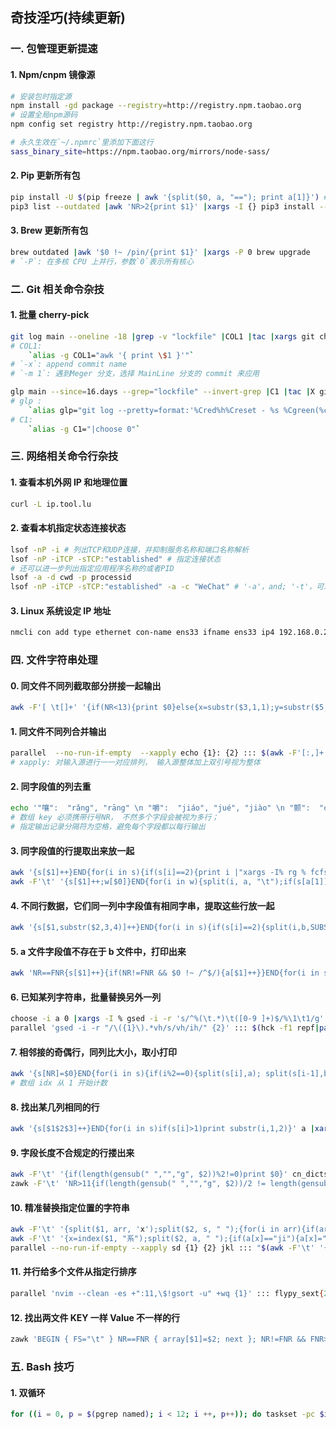 ## 奇技淫巧(持续更新)

### 一. 包管理更新提速
#### 1. Npm/cnpm 镜像源
```bash
# 安装包时指定源
npm install -gd package --registry=http://registry.npm.taobao.org
# 设置全局npm源码
npm config set registry http://registry.npm.taobao.org

# 永久生效在`~/.npmrc`里添加下面这行
sass_binary_site=https://npm.taobao.org/mirrors/node-sass/
```

#### 2. Pip 更新所有包
```bash
pip install -U $(pip freeze | awk '{split($0, a, "=="); print a[1]}') # 项目内依赖升级
pip3 list --outdated |awk 'NR>2{print $1}' |xargs -I {} pip3 install --upgrade {} # 全局更新pip包
```

#### 3. Brew 更新所有包
```bash
brew outdated |awk '$0 !~ /pin/{print $1}' |xargs -P 0 brew upgrade 
# `-P`: 在多核 CPU 上并行，参数`0`表示所有核心
```

### 二. Git 相关命令杂技
#### 1. 批量 cherry-pick
```bash
git log main --oneline -18 |grep -v "lockfile" |COL1 |tac |xargs git cherry-pick -x -m 1
# COL1:
	`alias -g COL1="awk '{ print \$1 }'"`
# `-x`: append commit name
# `-m 1`: 遇到Meger 分支，选择 MainLine 分支的 commit 来应用

glp main --since=16.days --grep="lockfile" --invert-grep |C1 |tac |X git cherry-pick -m 1 -x
# glp :
	`alias glp="git log --pretty=format:'%Cred%h%Creset - %s %Cgreen(%cr) %C(bold blue)%an%Creset %C(yellow)%d%Creset'"`
# C1:
	`alias -g C1="|choose 0"`
```

### 三. 网络相关命令行杂技
#### 1. 查看本机外网 IP 和地理位置
```bash
curl -L ip.tool.lu
```

#### 2. 查看本机指定状态连接状态
```bash
lsof -nP -i # 列出TCP和UDP连接，并抑制服务名称和端口名称解析
lsof -nP -iTCP -sTCP:"established" # 指定连接状态
# 还可以进一步列出指定应用程序名称的或者PID
lsof -a -d cwd -p processid
lsof -nP -iTCP -sTCP:"established" -a -c "WeChat" # '-a'，and; '-t'，可以打印进程号
```

#### 3. Linux 系统设定 IP 地址
```bash
nmcli con add type ethernet con-name ens33 ifname ens33 ip4 192.168.0.21/24 gw4 192.168.0.1
```

###  四. 文件字符串处理 
#### 0. 同文件不同列截取部分拼接一起输出
```bash
awk -F'[ \t[]+' '{if(NR<13){print $0}else{x=substr($3,1,1);y=substr($5,1,1);print $1"\t",$2,$4"["y x"\t",$NF}}' flypy_twords_fzm.dict.yaml > flypy_twords_fzmx.dict.yaml
```

#### 1. 同文件不同列合并输出
```bash
parallel  --no-run-if-empty  --xapply echo {1}: {2} ::: $(awk -F'[:,]+' '{print $4}' char_common_base.json) ::: "$(awk -F'[][]+' '{print $2}' char_common_base.json)" |tee > hzpy.txt
# xapply: 对输入源进行一一对应排列， 输入源整体加上双引号视为整体
```

#### 2. 同字段值的列去重
```bash
echo '"嚷":  "rǎng", "rāng" \n "嚼":  "jiáo", "jué", "jiào" \n "颤":  "chàn", "zhàn"' |sed 'y/íǐáàǎāé/iiaaaae/' |awk -F'[:,]+' -vORS=" "   '{for(i=1;i<=NF;i++)s[gensub(" ", "", "g",$i),NR]++}{for(j in s){split(j,b,SUBSEP);if(b[2]==NR)print b[1]}printf "\n"}'
# 数组 key 必须携带行号NR， 不然多个字段会被视为多行； 
# 指定输出记录分隔符为空格，避免每个字段都以每行输出
```

#### 3. 同字段值的行提取出来放一起
```bash
awk '{s[$1]++}END{for(i in s){if(s[i]==2){print i |"xargs -I% rg % fcfsu.txt"}}}' fcfsu 
awk -F'\t' '{s[$1]++;w[$0]}END{for(i in w){split(i, a, "\t");if(s[a[1]]>1)print i}}' flypy_wordsu
```

#### 4. 不同行数据，它们同一列中字段值有相同字串，提取这些行放一起
```bash
awk '{s[$1,substr($2,3,4)]++}END{for(i in s){if(s[i]==2){split(i,b,SUBSEP) ;print b[1] |"xargs -I% rg % dyzx"}}}' dyzy 
```

#### 5. a 文件字段值不存在于 b 文件中，打印出来
```bash
awk 'NR==FNR{s[$1]++}{if(NR!=FNR && $0 !~ /^$/){a[$1]++}}END{for(i in s)if(a[i]<1)print i,s[i]}' a b
```

#### 6. 已知某列字符串，批量替换另外一列
```bash
choose -i a 0 |xargs -I % gsed -i -r 's/^%(\t.*)\t([0-9 ]+)$/%\1\t1/g' cn_dicts/flypy_twords.dict.yaml
parallel 'gsed -i -r "/\({1}\).*vh/s/vh/ih/" {2}' ::: $(hck -f1 repf|paste -s -d '|') ::: flypy_sext.yaml
```

#### 7. 相邻接的奇偶行，同列比大小，取小打印
```bash
awk '{s[NR]=$0}END{for(i in s){if(i%2==0){split(s[i],a); split(s[i-1],b);if(a[2]<b[2]) print s[i];else print s[i-1] }}}' sf
# 数组 idx 从 1 开始计数
```

#### 8. 找出某几列相同的行
```bash
awk '{s[$1$2$3]++}END{for(i in s)if(s[i]>1)print substr(i,1,2)}' a |xargs -I % rg % a.bak > dupa
```

#### 9. 字段长度不合规定的行搂出来
```bash
awk -F'\t' '{if(length(gensub(" ","","g", $2))%2!=0)print $0}' cn_dicts/flypy_super_ext.dict.yaml 
zawk -F'\t' 'NR>11{if(length(gensub(" ","","g", $2))/2 != length(gensub(/[-·]/,"", "g", $1))) {print $0}}' cn_dicts/flypy_ext.dict.yaml
```

#### 10. 精准替换指定位置的字符串
```bash
awk -F'\t' '{split($1, arr, 'x');split($2, s, " ");{for(i in arr){if(arr[i]=="价" && s[i]=="jp")print $0}}}' wer
awk -F'\t' '{x=index($1, "系");split($2, a, " ");{if(a[x]=="ji"){a[x]="xi";zm=""}};{for(j in a){zm=zm?zm" "a[j]:a[j]}}{print $1"\t"zm"\t"$NF}}' jkl >jjj
parallel --no-run-if-empty --xapply sd {1} {2} jkl ::: "$(awk -F'\t' '{print $0}' jkl)" ::: "$(awk -F'\t' '{print $0}' jjj)"
```

#### 11. 并行给多个文件从指定行排序
```bash
parallel 'nvim --clean -es +":11,\$!gsort -u" +wq {1}' ::: flypy_sext{2..5}.dict.yaml flypy_zhwiki.dict.yaml
```

#### 12. 找出两文件 KEY 一样 Value 不一样的行
```bash
zawk 'BEGIN { FS="\t" } NR==FNR { array[$1]=$2; next }; NR!=FNR && FNR>11{if(array[$1] && array[$1]!=$2) {print $1"\t"$2" -|- "array[$1]}}' flypy_a.dict.yaml flypy_zhwiki.dict.yaml > diff_aw
```

### 五.  Bash  技巧
#### 1.  双循环
```bash
for ((i = 0, p = $(pgrep named); i < 12; i ++, p++)); do taskset -pc $i $p;done
```

